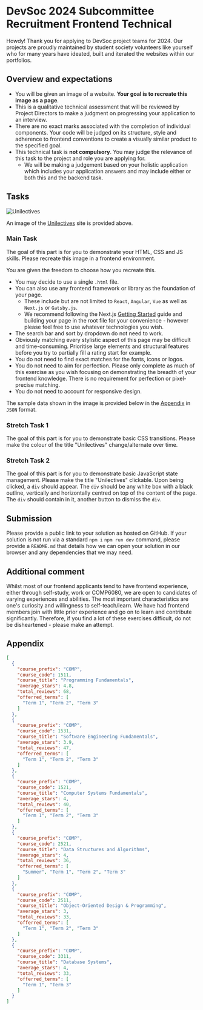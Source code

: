 # DevSoc 2024 Subcommittee Recruitment Frontend Technical

Howdy! 
Thank you for applying to DevSoc project teams for 2024. Our projects are proudly maintained by student society volunteers like yourself who for many years have ideated, built and iterated the websites within our portfolios. 

## Overview and expectations

- You will be given an image of a website. **Your goal is to recreate this image as a page**. 
- This is a qualitative technical assessment that will be reviewed by Project Directors to make a judgment on progressing your application to an interview. 
- There are no exact marks associated with the completion of individual components. Your code will be judged on its structure, style and adherence to frontend conventions to create a visually similar product to the specified goal.
- This technical task is **not compulsory**. You may judge the relevance of this task to the project and role you are applying for. 
	- We will be making a judgement based on your holistic application which includes your application answers and may include either or both this and the backend task. 

## Tasks

![Unilectives](https://github.com/devsoc-unsw/24-recruitment-technical-frontend/blob/main/Unilectives.png?raw=true)  

An image of the [Unilectives](https://unilectives.csesoc.app/) site is provided above. 

### Main Task
The goal of this part is for you to demonstrate your HTML, CSS and JS skills. Please recreate this image in a frontend environment. 

You are given the freedom to choose how you recreate this. 
-	You may decide to use a single `.html` file. 
-	You can also use any frontend framework or library as the foundation of your page. 
	-	These include but are not limited to `React`, `Angular`, `Vue` as well as `Next.js` or `Gatsby.js`.
	-	We recommend following the Next.js [Getting Started](https://nextjs.org/docs/getting-started/installation) guide and building your page in the root file for your convenience - however please feel free to use whatever technologies you wish.
 -	The search bar and sort by dropdown do not need to work.
 -	Obviously matching every stylistic aspect of this page may be difficult and time-consuming. Prioritise large elements and structural features before you try to partially fill a rating start for example.
 -	You do not need to find exact matches for the fonts, icons or logos.
 -	You do not need to aim for perfection. Please only complete as much of this exercise as you wish focusing on demonstrating the breadth of your frontend knowledge. There is no requirement for perfection or pixel-precise matching.
 -	You do not need to account for responsive design.

The sample data shown in the image is provided below in the [Appendix](#appendix) in `JSON` format.

### Stretch Task 1 
The goal of this part is for you to demonstrate basic CSS transitions. Please make the colour of the title "Unilectives" change/alternate over time. 

### Stretch Task 2
The goal of this part is for you to demonstrate basic JavaScript state management. Please make the title "Unilectives" clickable. Upon being clicked, a `div` should appear. The `div` should be any white box with a black outline, vertically and horizontally centred on top of the content of the page. The `div` should contain in it, another button to dismiss the `div`. 

## Submission 
Please provide a public link to your solution as hosted on GitHub. 
If your solution is not run via a standard `npm i` `npm run dev` command, please provide a `README.md` that details how we can open your solution in our browser and any dependencies that we may need. 

## Additional comment
Whilst most of our frontend applicants tend to have frontend experience, either through self-study, work or COMP6080, we are open to candidates of varying experiences and abilities. The most important characteristics are one's curiosity and willingness to self-teach/learn. We have had frontend members join with little prior experience and go on to learn and contribute significantly. Therefore, if you find a lot of these exercises difficult, do not be disheartened - please make an attempt. 

## Appendix 
```json
[
  {
    "course_prefix": "COMP",
    "course_code": 1511,
    "course_title": "Programming Fundamentals",
    "average_stars": 4.8,
    "total_reviews": 68,
    "offerred_terms": [
      "Term 1", "Term 2", "Term 3"
    ]
  },
  {
    "course_prefix": "COMP",
    "course_code": 1531,
    "course_title": "Software Engineering Fundamentals",
    "average_stars": 3.9,
    "total_reviews": 47,
    "offerred_terms": [
      "Term 1", "Term 2", "Term 3"
    ]
  },
  {
    "course_prefix": "COMP",
    "course_code": 1521,
    "course_title": "Computer Systems Fundamentals",
    "average_stars": 4,
    "total_reviews": 40,
    "offerred_terms": [
      "Term 1", "Term 2", "Term 3"
    ]
  },
  {
    "course_prefix": "COMP",
    "course_code": 2521,
    "course_title": "Data Structures and Algorithms",
    "average_stars": 4,
    "total_reviews": 36,
    "offerred_terms": [
      "Summer", "Term 1", "Term 2", "Term 3"
    ]
  },
  {
    "course_prefix": "COMP",
    "course_code": 2511,
    "course_title": "Object-Oriented Design & Programming",
    "average_stars": 3,
    "total_reviews": 33,
    "offerred_terms": [
      "Term 1", "Term 2", "Term 3"
    ]
  },
  {
    "course_prefix": "COMP",
    "course_code": 3311,
    "course_title": "Database Systems",
    "average_stars": 4,
    "total_reviews": 33,
    "offerred_terms": [
      "Term 1", "Term 3"
    ]
  }
]
```
